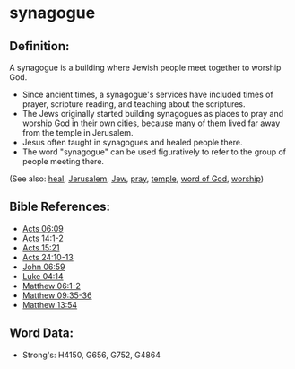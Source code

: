 # synagogue #

## Definition: ##

A synagogue is a building where Jewish people meet together to worship God.

* Since ancient times, a synagogue's services have included times of prayer, scripture reading, and teaching about the scriptures.
* The Jews originally started building synagogues as places to pray and worship God in their own cities, because many of them lived far away from the temple in Jerusalem.
* Jesus often taught in synagogues and healed people there.
* The word "synagogue" can be used figuratively to refer to the group of people meeting there. 

(See also: [heal](../other/heal.md), [Jerusalem](../names/jerusalem.md), [Jew](../kt/jew.md), [pray](../kt/pray.md), [temple](../kt/temple.md), [word of God](../kt/wordofgod.md), [worship](../kt/worship.md))

## Bible References: ##

* [Acts 06:09](rc://en/tn/help/act/06/09)
* [Acts 14:1-2](rc://en/tn/help/act/14/01)
* [Acts 15:21](rc://en/tn/help/act/15/21)
* [Acts 24:10-13](rc://en/tn/help/act/24/10)
* [John 06:59](rc://en/tn/help/jhn/06/59)
* [Luke 04:14](rc://en/tn/help/luk/04/14)
* [Matthew 06:1-2](rc://en/tn/help/mat/06/01)
* [Matthew 09:35-36](rc://en/tn/help/mat/09/35)
* [Matthew 13:54](rc://en/tn/help/mat/13/54)

## Word Data: ##

* Strong's: H4150, G656, G752, G4864
